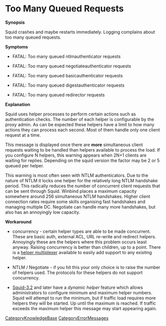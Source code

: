 # Too Many Queued Requests

**Synopsis**

Squid crashes and maybe restarts immediately. Logging complains about
too many queued requests.

**Symptoms**

  - FATAL: Too many queued ntlmauthenticator requests

  - FATAL: Too many queued negotiateauthenticator requests

  - FATAL: Too many queued basicauthenticator requests

  - FATAL: Too many queued digestauthenticator requests

  - FATAL: Too many queued redirector requests

**Explanation**

Squid uses helper processes to perform certain actions such as
authentication checks. The number of each helper is configurable by the
proxy admin. As can be expected these helpers have a limit to how many
actions they can process each second. Most of them handle only one
client request at a time.

This message is displayed once there are **more** simultaneous client
requests waiting to be handled than helpers available to process the
load. If you configure N helpers, this warning appears when 2N+1 clients
are waiting for replies. Depending on the squid version the factor may
be 2 or 5 queued per helper.

This warning is most often seen with NTLM authenticators. Due to the
nature of NTLM it locks one helper for the relatively long NTLM
handshake period. This radically reduces the number of concurrent client
requests that can be sent through Squid. Winbind places a maximum
capacity somewhere around 256 simultaneous NTLM handshakes. Higher
client connection rates require some skills organising fast handshakes
and managing multiple DC. Negotiate can handle many more handshakes, but
also has an annoyingly low capacity.

**Workaround**

  - concurrency - certain helper types are able to be made concurrent.
    These are basic auth, external ACL, URL re-write and redirect
    helpers. Annoyingly these are the helpers where this problem occurs
    least anyway. Raising concurrency is better than children, up to a
    point. There is a [helper
    multiplexer](https://wiki.squid-cache.org/KnowledgeBase/TooManyQueued/Features/HelperMultiplexer#)
    available to easily add support to any existing helper.

  - NTLM / Negotiate - if you hit this your only choice is to raise the
    number of helpers used. The protocols for these helpers do not
    support concurrency.

  - [Squid-3.2](https://wiki.squid-cache.org/KnowledgeBase/TooManyQueued/Squid-3.2#)
    and later have a *dynamic helper* feature which allows
    administrators to configure minimum and maximum helper numbers.
    Squid will attempt to run the minimum, but if traffic load requires
    more helpers they will be started. Up until the maximum is reached.
    If traffic exceeds the maximum helper this message may start
    appearing again.

[CategoryKnowledgeBase](https://wiki.squid-cache.org/KnowledgeBase/TooManyQueued/CategoryKnowledgeBase#)
[CategoryErrorMessages](https://wiki.squid-cache.org/KnowledgeBase/TooManyQueued/CategoryErrorMessages#)
